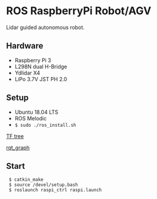 # ROS RaspberryPi Robot/AGV  

Lidar guided autonomous robot.  


## Hardware  

* Raspberry Pi 3  
* L298N dual H-Bridge  
* Ydlidar X4  
* LiPo 3.7V JST PH 2.0

## Setup  

* Ubuntu 18.04 LTS
* ROS Melodic  
* `$ sudo ./ros_install.sh`  

[TF tree](doc/frames.pdf)  

[rqt_graph](dic/rqt_graph.svg)  

## Start  

```
 $ catkin_make  
 $ source /devel/setup.bash  
 $ roslaunch raspi_ctrl raspi.launch  
```
